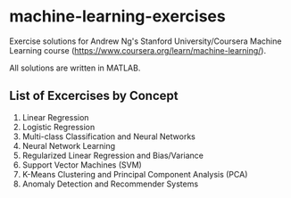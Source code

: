 # machine-learning-exercises

Exercise solutions for Andrew Ng's Stanford University/Coursera Machine Learning course (https://www.coursera.org/learn/machine-learning/).

All solutions are written in MATLAB.

## List of Excercises by Concept

1. Linear Regression 
2. Logistic Regression
3. Multi-class Classification and Neural Networks
4. Neural Network Learning
5. Regularized Linear Regression and Bias/Variance
6. Support Vector Machines (SVM)
7. K-Means Clustering and Principal Component Analysis (PCA)
8. Anomaly Detection and Recommender Systems
